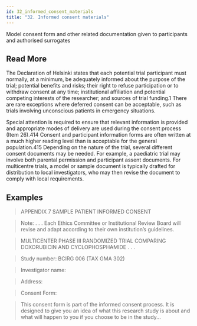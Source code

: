 ```yaml
---
id: 32_informed_consent_materials
title: "32. Informed consent materials"
---
```

Model consent form and other related documentation given to participants and authorised surrogates

## Read More

The Declaration of Helsinki states that each potential trial participant must normally, at a minimum, be adequately informed about the purpose of the trial; potential benefits and risks; their right to refuse participation or to withdraw consent at any time; institutional affiliation and potential competing interests of the researcher; and sources of trial funding.1 There are rare exceptions where deferred consent can be acceptable, such as trials involving unconscious patients in emergency situations.

Special attention is required to ensure that relevant information is provided and appropriate modes of delivery are used during the consent process (Item 26).414 Consent and participant information forms are often written at a much higher reading level than is acceptable for the general population.415 Depending on the nature of the trial, several different consent documents may be needed. For example, a paediatric trial may involve both parental permission and participant assent documents. For multicentre trials, a model or sample document is typically drafted for distribution to local investigators, who may then revise the document to comply with local requirements.


## Examples

> APPENDIX 7 SAMPLE PATIENT INFORMED CONSENT

> Note: . . . Each Ethics Committee or Institutional Review Board will revise and adapt according to their own institution’s guidelines.

> MULTICENTER PHASE III RANDOMIZED TRIAL COMPARING DOXORUBICIN AND CYCLOPHOSPHAMIDE . . .

> Study number: BCIRG 006 (TAX GMA 302)

> Investigator name:

> Address:

> Consent Form:

> This consent form is part of the informed consent process. It is designed to give you an idea of what this research study is about and what will happen to you if you choose to be in the study...